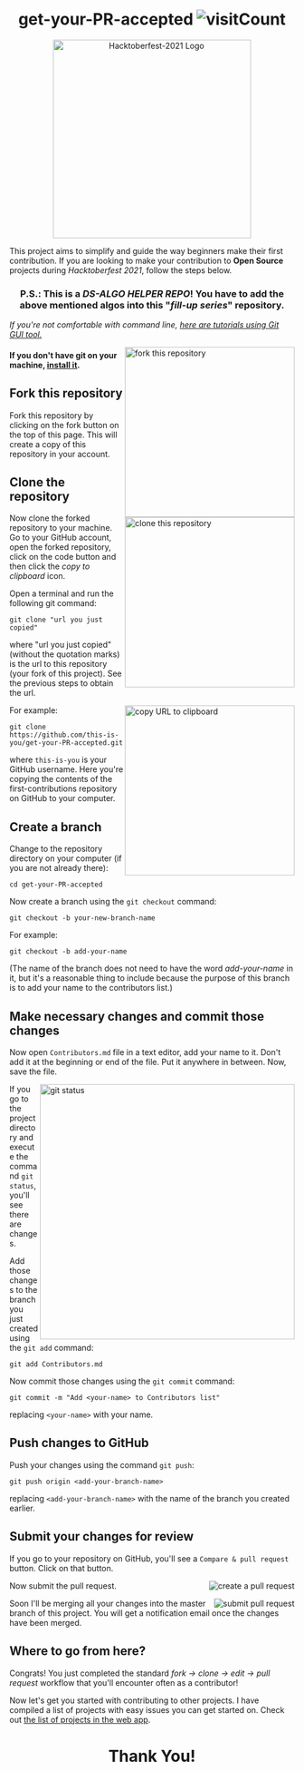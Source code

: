 <h1 align="center">get-your-PR-accepted <img src="https://visitor-badge.laobi.icu/badge?page_id=SamarjeetBanik.get-your-PR-accepted" alt="visitCount"></h1>

<p align="center">
    <img src="https://github.com/HacOkars/Hacktoberfest-2021/blob/main/assets/images/logo-hacktoberfest-2021.svg" alt="Hacktoberfest-2021 Logo" width="350">
</p>

This project aims to simplify and guide the way beginners make their first contribution. If you are looking to make your contribution to <b>Open Source</b> projects during _Hacktoberfest 2021_, follow the steps below.

<h3><p align="center">P.S.: This is a <i>DS-ALGO HELPER REPO</i>! You have to add the above mentioned algos into this "<i>fill-up series</i>" repository.</p></h3>

_If you're not comfortable with command line, [here are tutorials using Git GUI tool.](https://www.geeksforgeeks.org/working-on-git-for-gui/)_

<img align="right" width="300" src="https://firstcontributions.github.io/assets/Readme/fork.png" alt="fork this repository" />

#### If you don't have git on your machine, [install it](https://help.github.com/articles/set-up-git/).

## Fork this repository

Fork this repository by clicking on the fork button on the top of this page.
This will create a copy of this repository in your account.

## Clone the repository

<img align="right" width="300" src="https://firstcontributions.github.io/assets/Readme/clone.png" alt="clone this repository" />

Now clone the forked repository to your machine. Go to your GitHub account, open the forked repository, click on the code button and then click the _copy to clipboard_ icon.

Open a terminal and run the following git command:

```
git clone "url you just copied"
```

where "url you just copied" (without the quotation marks) is the url to this repository (your fork of this project). See the previous steps to obtain the url.

<img align="right" width="300" src="https://firstcontributions.github.io/assets/Readme/copy-to-clipboard.png" alt="copy URL to clipboard" />

For example:

```
git clone https://github.com/this-is-you/get-your-PR-accepted.git
```

where `this-is-you` is your GitHub username. Here you're copying the contents of the first-contributions repository on GitHub to your computer.

## Create a branch

Change to the repository directory on your computer (if you are not already there):

```
cd get-your-PR-accepted
```

Now create a branch using the `git checkout` command:

```
git checkout -b your-new-branch-name
```

For example:

```
git checkout -b add-your-name
```

(The name of the branch does not need to have the word _add-your-name_ in it, but it's a reasonable thing to include because the purpose of this branch is to add your name to the contributors list.)

## Make necessary changes and commit those changes

Now open `Contributors.md` file in a text editor, add your name to it. Don't add it at the beginning or end of the file. Put it anywhere in between. Now, save the file.

<img align="right" width="450" src="https://firstcontributions.github.io/assets/Readme/git-status.png" alt="git status" />

If you go to the project directory and execute the command `git status`, you'll see there are changes.

Add those changes to the branch you just created using the `git add` command:

```
git add Contributors.md
```

Now commit those changes using the `git commit` command:

```
git commit -m "Add <your-name> to Contributors list"
```

replacing `<your-name>` with your name.

## Push changes to GitHub

Push your changes using the command `git push`:

```
git push origin <add-your-branch-name>
```

replacing `<add-your-branch-name>` with the name of the branch you created earlier.

## Submit your changes for review

If you go to your repository on GitHub, you'll see a `Compare & pull request` button. Click on that button.

<img style="float: right;" src="https://firstcontributions.github.io/assets/Readme/compare-and-pull.png" alt="create a pull request" />

Now submit the pull request.

<img style="float: right;" src="https://firstcontributions.github.io/assets/Readme/submit-pull-request.png" alt="submit pull request" />

Soon I'll be merging all your changes into the master branch of this project. You will get a notification email once the changes have been merged.

## Where to go from here?

Congrats! You just completed the standard _fork -> clone -> edit -> pull request_ workflow that you'll encounter often as a contributor!

Now let's get you started with contributing to other projects. I have compiled a list of projects with easy issues you can get started on. Check out [the list of projects in the web app](https://firstcontributions.github.io/#project-list).

<h1 align="center">Thank You!</h1>
